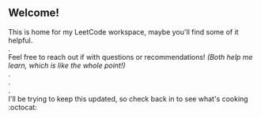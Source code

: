 ## Welcome!

This is home for my LeetCode workspace, maybe you'll find some of it helpful.       
.    
Feel free to reach out if with questions or recommendations! *(Both help me learn, which is like the whole point!)*   
.   
.   
.   
I'll be trying to keep this updated, so check back in to see what's cooking :octocat:
